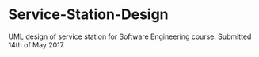 # Service-Station-Design
UML design of service station for Software Engineering course. Submitted 14th of May 2017.
